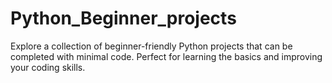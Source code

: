 # Python_Beginner_projects
Explore a collection of beginner-friendly Python projects that can be completed with minimal code. Perfect for learning the basics and improving your coding skills.
